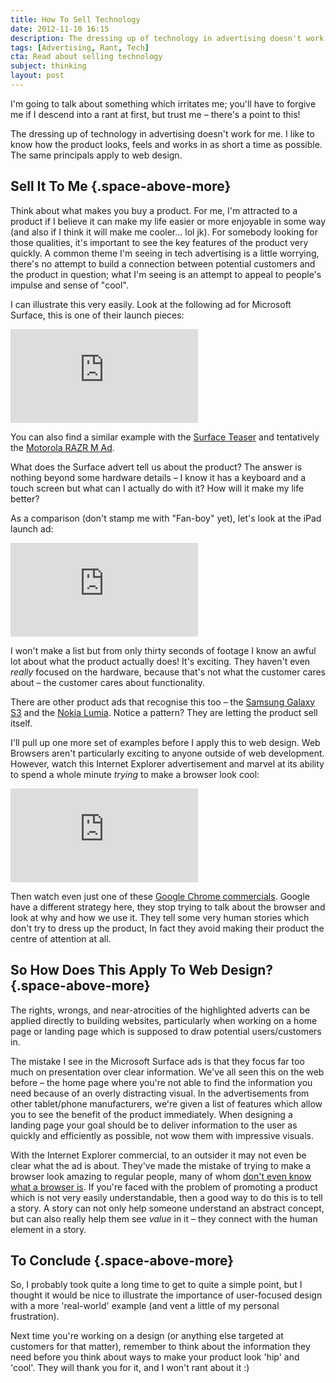 ```yaml
---
title: How To Sell Technology
date: 2012-11-10 16:15
description: The dressing up of technology in advertising doesn't work for me. I like to know how the product looks, feels and works in as short a time as possible. The same applies to web design.
tags: [Advertising, Rant, Tech]
cta: Read about selling technology
subject: thinking
layout: post
---
```


I'm going to talk about something which irritates me; you'll have to forgive me if I descend into a rant at first, but trust me – there's a point to this!

The dressing up of technology in advertising doesn't work for me. I like to know how the product looks, feels and works in as short a time as possible. The same principals apply to web design.


Sell It To Me {.space-above-more}
-------------

Think about what makes you buy a product. For me, I'm attracted to a product if I believe it can make my life easier or more enjoyable in some way (and also if I think it will make me cooler… lol jk). For somebody looking for those qualities, it's important to see the key features of the product very quickly. A common theme I'm seeing in tech advertising is a little worrying, there's  no attempt to build a connection between potential customers and the product in question; what I'm seeing is an attempt to appeal to people's impulse and sense of "cool".

I can illustrate this very easily. Look at the following ad for Microsoft Surface, this is one of their launch pieces:

<iframe class="space media-video" src="http://www.youtube.com/embed/U7UlE-o8DQQ" frameborder="0" allowfullscreen="allowfullscreen">&nbsp;</iframe>

You can also find a similar example with the [Surface Teaser](http://youtu.be/dpzu3HM2CIo) and tentatively the [Motorola RAZR M Ad](http://youtu.be/F5wDYaxjbxg).

What does the Surface advert tell us about the product? The answer is nothing beyond some hardware details – I know it has a keyboard and a touch screen but what can I actually do with it? How will it make my life better?

As a comparison (don't stamp me with "Fan-boy" yet), let's look at the iPad launch ad:

<iframe class="space media-video" src="http://www.youtube.com/embed/_N3TW_HA-PE" frameborder="0" allowfullscreen="allowfullscreen">&nbsp;</iframe>

I won't make a list but from only thirty seconds of footage I know an awful lot about what the product actually does! It's exciting. They haven't even *really* focused on the hardware, because that's not what the customer cares about – the customer cares about functionality.

There are other product ads that recognise this too – the [Samsung Galaxy S3](http://youtu.be/6o0T44_4hb8) and the [Nokia Lumia](http://youtu.be/SbXnCQtQTWc). Notice a pattern? They are letting the product sell itself.

I'll pull up one more set of examples before I apply this to web design. Web Browsers aren't particularly exciting to anyone outside of web development. However, watch this Internet Explorer advertisement and marvel at its ability to spend a whole minute *trying* to make a browser look cool:

<iframe class="space media-video" src="http://www.youtube.com/embed/WA8sLsM3McU" frameborder="0" allowfullscreen="allowfullscreen">&nbsp;</iframe>

Then watch even just one of these [Google Chrome commercials](http://www.youtube.com/user/googlechrome). Google have a different strategy here, they stop trying to talk about the browser and look at why and how we use it. They tell some very human stories which don't try to dress up the product, In fact they avoid making their product the centre of attention at all.


So How Does This Apply To Web Design? {.space-above-more}
-------------------------------------

The rights, wrongs, and near-atrocities of the highlighted adverts can be applied directly to building websites, particularly when working on a home page or landing page which is supposed to draw potential users/customers in.

The mistake I see in the Microsoft Surface ads is that they focus far too much on presentation over clear information. We've all seen this on the web before – the home page where you're not able to find the information you need because of an overly distracting visual. In the advertisements from other tablet/phone manufacturers, we're given a list of features which allow you to see the benefit of the product immediately. When designing a landing page your goal should be to deliver information to the user as quickly and efficiently as possible, not wow them with impressive visuals.

With the Internet Explorer commercial, to an outsider it may not even be clear what the ad is about. They've made the mistake of trying to make a browser look amazing to regular people, many of whom [don't even know what a browser is](http://youtu.be/o4MwTvtyrUQ). If you're faced with the problem of promoting a product which is not very easily understandable, then a good way to do this is to tell a story. A story can not only help someone understand an abstract concept, but can also really help them see *value* in it – they connect with the human element in a story.


To Conclude {.space-above-more}
-----------

So, I probably took quite a long time to get to quite a simple point, but I thought it would be nice to illustrate the importance of user-focused design with a more 'real-world' example (and vent a little of my personal frustration).

Next time you're working on a design (or anything else targeted at customers for that matter), remember to think about the information they need before you think about ways to make your product look 'hip' and 'cool'. They will thank you for it, and I won't rant about it :)

